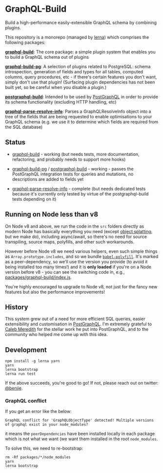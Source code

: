 GraphQL-Build
=============

Build a high-performance easily-extensible GraphQL schema by combining plugins.

This repository is a monorepo (managed by [lerna][]) which comprises the following packages:

**[graphql-build][]**: The core package: a simple plugin system that enables you to build a GraphQL schema out of plugins

**[graphql-build-pg][]**: A selection of plugins related to PostgreSQL: schema
  introspection, generation of fields and types for all tables, computed columns,
  query procedures, etc - if there's certain features you don't want, simply
  don't use that plugin! (Surfacing plugin dependencies has not been built yet,
  so be careful when you disable a plugin.)

**[postgraphql-build][]**: Intended to be used by [PostGraphQL][] in
  order to provide its schema functionality (excluding HTTP handling, etc)

**[graphql-parse-resolve-info][]**: Parses a GraphQLResolveInfo object into a
  tree of the fields that are being requested to enable optimisations to your
  GraphQL schema (e.g. we use it to determine which fields are required from the
  SQL database)

Status
------

- [graphql-build][] - working (but needs tests, more documentation, refactoring,
  and probably needs to support more hooks)

- [graphql-build-pg][] / [postgraphql-build][] - working - passes the PostGraphQL
  integration tests for queries and mutations, no descriptions are added to
  fields yet

- [graphql-parse-resolve-info][] - complete (but needs dedicated tests because
  it's currently only tested by virtue of the postgraphql-build tests depending
  on it)

Running on Node less than v8
----------------------------

On Node v8 and above, we run the code in the `src` folders directly as modern
Node has basically everything you need (except [object
splatting](https://github.com/tc39/proposal-object-rest-spread), but we make
do), including async/await, so there's no need for source transpiling, source
maps, polyfills, and other such workarounds.

However before Node v8 we need various helpers, even such simple things as
`Array.prototype.includes`, and so we bundle
[`babel-polyfill`](http://babeljs.io/docs/usage/polyfill/). It's marked as a
peer-dependency, so we'll use the version you provide (to avoid it being
installed too many times!) and it is **only loaded** if you're on a Node
version before v8 - you can see the switching code in, e.g.,
[packages/graphql-build/index.js](packages/graphql-build/index.js).

You're highly encouraged to upgrade to Node v8, not just for the fancy new
features but also the performance improvements!

History
-------

This system grew out of a need for more efficient SQL queries, easier
extensibility and customisation in [PostGraphQL][]. I'm extremely grateful to
[Caleb Meredith][] for the stellar work he put into PostGraphQL, and to the
community who helped me come up with this idea.

Development
-----------

```
npm install -g lerna yarn
yarn
lerna bootstrap
lerna run test
```

If the above succeeds, you're good to go! If not, please reach out on twitter:
[@benjie](https://twitter.com/benjie).

### GraphQL conflict

If you get an error like the below:

`GraphQL conflict for 'GraphQLObjectType' detected! Multiple versions of graphql exist in your node_modules?`

it means the `peerDependencies` have been installed locally in each package
which is not what we want (we want them installed in the root `node_modules`.

To solve this, we need to re-bootstrap:

```
rm -Rf packages/*/node_modules
yarn
lerna bootstrap
```

[PostGraphQL]: https://github.com/postgraphql/postgraphql
[Caleb Meredith]: https://github.com/calebmer
[lerna]: https://github.com/lerna/lerna
[postgraphql-sql]: https://github.com/postgraphql/postgraphql/blob/9c36d7e9b9ad74e665de18964fd2554f9f639903/src/postgres/utils/sql.ts
[graphql-build]: packages/graphql-build/
[graphql-build-pg]: packages/graphql-build-pg/
[postgraphql-build]: packages/postgraphql-build/
[graphql-parse-resolve-info]: packages/graphql-parse-resolve-info/
